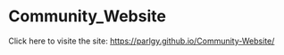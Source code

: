 ﻿# Community_Website
 
 
 Click here to visite the site:
 https://parlgy.github.io/Community-Website/
